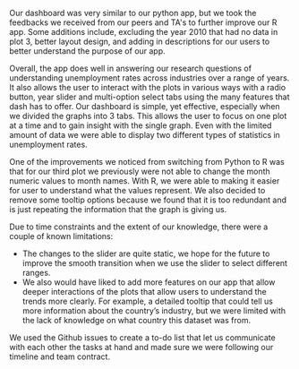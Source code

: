 Our dashboard was very similar to our python app, but we took the feedbacks we received from our peers and TA's to further improve our R app. Some additions include, excluding the year 2010 that had no data in plot 3, better layout design, and adding in descriptions for our users to better understand the purpose of our app. 

Overall, the app does well in answering our research questions of understanding unemployment rates across industries over a range of years. It also allows the user to interact with the plots in various ways with a radio button, year slider and multi-option select tabs using the many features that dash has to offer. Our dashboard is simple, yet effective, especially when we divided the graphs into 3 tabs. This allows the user to focus on one plot at a time and to gain insight with the single graph. Even with the limited amount of data we were able to display two different types of statistics in unemployment rates.

One of the improvements we noticed from switching from Python to R was that for our third plot we previously were not able to change the month numeric values to month names. With R, we were able to making it easier for user to understand what the values represent. We also decided to remove some tooltip options because we found that it is too redundant and is just repeating the information that the graph is giving us. 

Due to time constraints and the extent of our knowledge, there were a couple of known limitations:

* The changes to the slider are quite static, we hope for the future to improve the smooth transition when we use the slider to select different ranges.
* We also would have liked to add more features on our app that allow deeper interactions of the plots that allow users to understand the trends more clearly. For example, a detailed tooltip that could tell us more information about the country’s industry, but we were limited with the lack of knowledge on what country this dataset was from.

We used the Github issues to create a to-do list that let us communicate with each other the tasks at hand and made sure we were following our timeline and team contract.